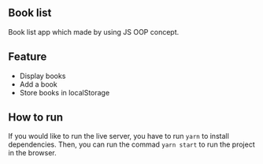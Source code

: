 ## Book list

Book list app which made by using JS OOP concept.

## Feature
- Display books
- Add a book
- Store books in localStorage

## How to run

If you would like to run the live server, you have to run `yarn` to install dependencies. Then, you can run the commad `yarn start` to run the project in the browser.